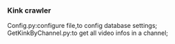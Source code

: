 ### Kink crawler

Config.py:configure file,to config database settings;
GetKinkByChannel.py:to get all video infos in a channel;
